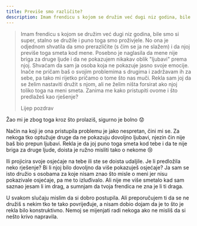 ```yaml
---
title: Previše smo različite?
description: Imam frendicu s kojom se družim već dugi niz godina, bile smo si super, stalno se družile i puno toga smo proživjele. No ona je odjednom shvatila da smo prerazličite (s čim se ja ne slažem) i da njoj previše toga smeta kod mene.
---
```


> Imam frendicu s kojom se družim već dugi niz godina, bile smo si super, stalno se družile i puno toga smo proživjele. No ona je odjednom shvatila da smo prerazličite (s čim se ja ne slažem) i da njoj previše toga smeta kod mene. Posebno je naglasila da mene nije briga za druge ljude i da ne pokazujem nikakav oblik "ljubavi" prema njoj. Shvaćam da sam ja osoba koja ne pokazuje jasno svoje emocije. Inače ne pričam baš o svojim problemima s drugima i zadržavam ih za sebe, pa tako mi rijetko pričamo o tome što nas muči. Rekla sam joj da se želim nastaviti družit s njom, ali ne želim ništa forsirat ako njoj toliko toga na meni smeta. Zanima me kako pristupiti ovome i što predlažeš kao rješenje?
>
> Lijep pozdrav

Žao mi je zbog toga kroz što prolaziš, sigurno je bolno :worried:

Način na koji je ona pristupila problemu je jako nespretan, čini mi se. Za nekoga tko optužuje druge da ne pokazuju dovoljno ljubavi, njezin čin nije baš bio prepun ljubavi. Rekla je da joj puno toga smeta kod tebe i da te nije briga za druge ljude, doista je ružno misliti tako o nekome :cry:

Ili projicira svoje osjećaje na tebe ili ste se doista udaljile. Je li predložila neko rješenje? Bi li njoj bilo dovoljno da više pokazuješ osjećaje? Ja sam se isto družio s osobama za koje nisam znao što misle o meni jer nisu pokazivale osjećaje, pa me to izluđivalo. Ali nije me više smetalo kad sam saznao jesam li im drag, a sumnjam da tvoja frendica ne zna je li ti draga.

U svakom slučaju mislim da si dobro postupila. Ali preporučujem ti da se ne družiš s nekim tko te tako povrijeđuje, a nisam dobio dojam da je to što je rekla bilo konstruktivno. Nemoj se mijenjati radi nekoga ako ne misliš da si nešto krivo napravila.

